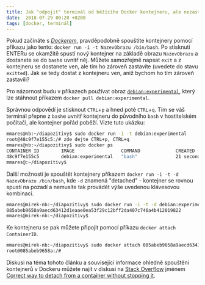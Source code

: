 ```yaml
---
title: Jak "odpojit" terminál od běžícího Docker kontejneru, ale nezastavit ho?
date:  2018-07-29 00:20 +0200
tags: [docker, terminál]
---
```

Pokud začínáte s [_Dockerem_][1], pravděpodobně spouštíte kontejnery pomocí příkazu jako tento:
`docker run -i -t NazevObrazu /bin/bash`. Po stisknutí ENTERu se okamžitě spustí nový kontejner
na základě obrazu `NazevObrazu` a dostanete se do `bash`e uvnitř něj. Můžete samozřejmě napsat
`exit` a z kontejneru se dostanete ven, ale tím ho zároveň zastavíte (uvedete do stavu `exitted`).
Jak se tedy dostat z kontejneru ven, aniž bychom ho tím zároveň zastavili?

Pro názornost budu v příkazech používat obraz [`debian:experimental`][2], který lze stáhnout
příkazem `docker pull debian:experimental`.

Správnou odpovědí je stisknout `CTRL`+`p` a hned poté `CTRL`+`q`. Tím se váš terminál přepne
z `bash`e uvnitř kontejneru do původního `bash` v hostitelském počítači, ale kontejner pořád
poběží. Vizte tuto ukázku:

```bash
mmares@nb:~/diapozitivy$ sudo docker run -i -t debian:experimental
root@48c9f7e155c5:/# zde dejte CTRL+p, CTRL+q
mmares@nb:~/diapozitivy$ sudo docker ps
CONTAINER ID        IMAGE                 COMMAND             CREATED             STATUS              PORTS               NAMES
48c9f7e155c5        debian:experimental   "bash"              21 seconds ago      Up 19 seconds                           angry_jepsen
mmares@:~/diapozitivy$
```

Další možností je spouštět kontejnery příkazem `docker run -i -t -d NazevObrazu /bin/bash`,
kde `-d` znamená "detached" - kontejner se rovnou spustí na pozadí a nemusíte tak provádět
výše uvedenou klávesovou kombinaci.

```bash
mmares@mirek-nb:~/diapozitivy$ sudo docker run -i -t -d debian:experimental
085abeb9658a9aecd63412d1eaae0ea53f29c12bff2da407c746a4b412019822
mmares@mirek-nb:~/diapozitivy$
```

Ke kontejneru se pak můžete připojit pomocí příkazu `docker attach ContainerID`.

```bash
mmares@mirek-nb:~/diapozitivy$ sudo docker attach 085abeb9658a9aecd63412d1eaae0ea53f29c12bff2da407c746a4b412019822
root@085abeb9658a:/#
```

Diskusi na téma tohoto článku a související informace ohledně spouštění kontejnerů v Dockeru
můžete najít v diskusi na [Stack Overflow][3]
jménem [Correct way to detach from a container without stopping it][4].

[1]: https://www.docker.com/
[2]: https://hub.docker.com/_/debian/
[3]: https://stackoverflow.com/
[4]: https://stackoverflow.com/questions/25267372/correct-way-to-detach-from-a-container-without-stopping-it
